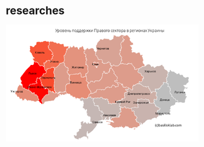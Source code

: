 # researches
!["пример - уровень поддержки ПС по регионам Украины в марте-апреле 2014" tag](https://github.com/GSuvorov/researches/blob/master/ps/pssupport.png)